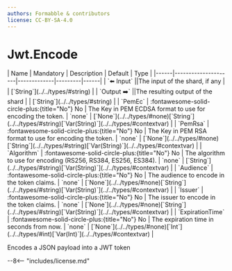 ```yaml
---
authors: Formabble & contributors
license: CC-BY-SA-4.0
---
```



# Jwt.Encode

<div class="sh-parameters" markdown="1">
| Name | Mandatory | Description | Default | Type |
|------|---------------------|-------------|---------|------|
| `⬅️ Input` ||The input of the shard, if any | | [`String`](../../types/#string) |
| `Output ➡️` ||The resulting output of the shard | | [`String`](../../types/#string) |
| `PemEc` | :fontawesome-solid-circle-plus:{title="No"} No  | The Key in PEM ECDSA format to use for encoding the token. | `none` | [`None`](../../types/#none)[`String`](../../types/#string)[`Var(String)`](../../types/#contextvar) |
| `PemRsa` | :fontawesome-solid-circle-plus:{title="No"} No  | The Key in PEM RSA format to use for encoding the token. | `none` | [`None`](../../types/#none)[`String`](../../types/#string)[`Var(String)`](../../types/#contextvar) |
| `Algorithm` | :fontawesome-solid-circle-plus:{title="No"} No  | The algorithm to use for encoding (RS256, RS384, ES256, ES384). | `none` | [`String`](../../types/#string)[`Var(String)`](../../types/#contextvar) |
| `Audience` | :fontawesome-solid-circle-plus:{title="No"} No  | The audience to encode in the token claims. | `none` | [`None`](../../types/#none)[`String`](../../types/#string)[`Var(String)`](../../types/#contextvar) |
| `Issuer` | :fontawesome-solid-circle-plus:{title="No"} No  | The issuer to encode in the token claims. | `none` | [`None`](../../types/#none)[`String`](../../types/#string)[`Var(String)`](../../types/#contextvar) |
| `ExpirationTime` | :fontawesome-solid-circle-plus:{title="No"} No  | The expiration time in seconds from now. | `none` | [`None`](../../types/#none)[`Int`](../../types/#int)[`Var(Int)`](../../types/#contextvar) |

</div>

Encodes a JSON payload into a JWT token

--8<-- "includes/license.md"

